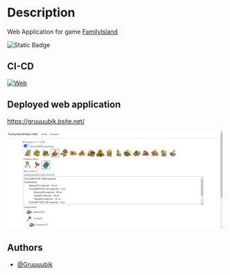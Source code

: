 # Description

Web Application for game [FamilyIsland](https://play.google.com/store/apps/details?id=com.MelsoftGames.FamilyIslandFarm&pcampaignid=web_share)

![Static Badge](https://img.shields.io/badge/Gruuuubik-FamilyIslandWebHelper-FamilyIslandWebHelper)

## CI-CD

[![Web](https://github.com/Gruuuubik/FamilyIslandHelper.Web/actions/workflows/web.yml/badge.svg?branch=main)](https://github.com/Gruuuubik/FamilyIslandHelper.Web/actions/workflows/web.yml)


## Deployed web application

https://gruuuubik.bsite.net/

![Web Application](WebScreen1.png "Web Application")


## Authors

- [@Gruuuubik](https://www.github.com/Gruuuubik)

